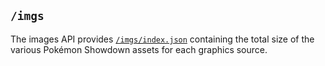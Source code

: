 ## `/imgs`

The images API provides [`/imgs/index.json`](https://data.pkmn.cc/imgs/index.json) containing the
total size of the various Pokémon Showdown assets for each graphics source.
